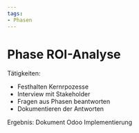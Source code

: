 ```yaml
---
tags:
- Phasen
---
```

# Phase ROI-Analyse

Tätigkeiten:

* Festhalten Kernrpozesse
* Interview mit Stakeholder
* Fragen aus Phasen beantworten
* Dokumentieren der Antworten

Ergebnis: Dokument Odoo Implementierung